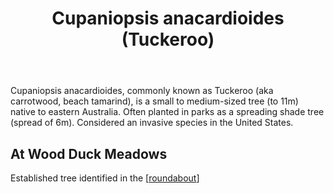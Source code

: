 ﻿---
tags:
- plants
title: Cupaniopsis anacardioides (Tuckeroo)
type: plant
---
Cupaniopsis anacardioides, commonly known as Tuckeroo (aka carrotwood, beach tamarind), is a small to medium-sized tree (to 11m) native to eastern Australia. Often planted in parks as a spreading shade tree (spread of 6m). Considered an invasive species in the United States.

## At Wood Duck Meadows

Established tree identified in the [[roundabout]]

[//begin]: # "Autogenerated link references for markdown compatibility"
[roundabout]: ../roundabout "Roundabout"
[//end]: # "Autogenerated link references"